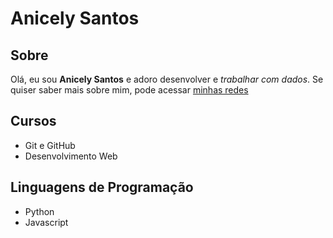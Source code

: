 # Anicely Santos

## Sobre

Olá, eu sou **Anicely Santos** e adoro desenvolver e *trabalhar com dados*. Se quiser saber mais sobre mim, pode acessar [minhas redes](facebook.com/anicelysantos) 

## Cursos

- Git e GitHub
- Desenvolvimento Web

## Linguagens de Programação
 - Python
 - Javascript
